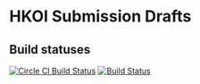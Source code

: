 # HKOI Submission Drafts
## Build statuses
[![Circle CI Build Status](https://img.shields.io/circleci/build/github/kcomain/hkoi_submissions?label=Circle%20CI%20build)](https://circleci.com/gh/kcomain/hkoi_submissions)
[![Build Status](https://img.shields.io/travis/kcomain/hkoi_submissions?label=Travis%20Build)](https://travis-ci.org/kcomain/hkoi_submissions)
